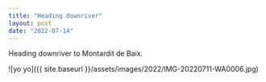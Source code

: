 ```yaml
---
title: "Heading downriver"
layout: post
date: "2022-07-14"
---
```


Heading downriver to Montardit de Baix.

![yo yo]({{ site.baseurl }}/assets/images/2022/IMG-20220711-WA0006.jpg)
